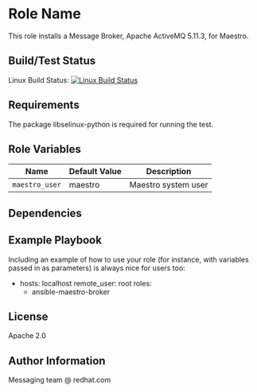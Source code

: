 Role Name
=========

This role installs a Message Broker, Apache ActiveMQ 5.11.3, for Maestro.

Build/Test Status
------------

Linux Build Status: [![Linux Build Status](https://api.travis-ci.org/msgqe/ansible-maestro-broker.svg?branch=master)](https://travis-ci.org/msgqe/ansible-maestro-broker)

Requirements
------------

The package libselinux-python is required for running the test.

Role Variables
--------------

| Name              | Default Value       | Description          |
|-------------------|---------------------|----------------------|
| `maestro_user` | maestro | Maestro system user |


Dependencies
------------


Example Playbook
----------------

Including an example of how to use your role (for instance, with variables passed in as parameters) is always nice for users too:

  - hosts: localhost
    remote_user: root
    roles:
      - ansible-maestro-broker

License
-------

Apache 2.0

Author Information
------------------

Messaging team @ redhat.com
